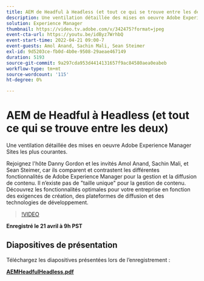 ```yaml
---
title: AEM de Headful à Headless (et tout ce qui se trouve entre les deux)
description: Une ventilation détaillée des mises en oeuvre Adobe Experience Manager Sites les plus courantes.
solution: Experience Manager
thumbnail: https://video.tv.adobe.com/v/342475?format=jpeg
event-cta-url: https://youtu.be/idByz7WrhbQ
event-start-time: 2022-04-21 09:00-7
event-guests: Amol Anand, Sachin Mali, Sean Steimer
exl-id: 9d5203ce-fb0d-4b0e-9508-29aeae467149
duration: 5193
source-git-commit: 9a297cda953d4414131657f9ac84580aea0eabeb
workflow-type: tm+mt
source-wordcount: '115'
ht-degree: 0%

---
```


# AEM de Headful à Headless (et tout ce qui se trouve entre les deux)

Une ventilation détaillée des mises en oeuvre Adobe Experience Manager Sites les plus courantes.

Rejoignez l&#39;hôte Danny Gordon et les invités Amol Anand, Sachin Mali, et Sean Steimer, car ils comparent et contrastent les différentes fonctionnalités de Adobe Experience Manager pour la gestion et la diffusion de contenu. Il n’existe pas de &quot;taille unique&quot; pour la gestion de contenu. Découvrez les fonctionnalités optimales pour votre entreprise en fonction des exigences de création, des plateformes de diffusion et des technologies de développement.

>[!VIDEO](https://video.tv.adobe.com/v/342475/?quality=12&learn=on)

**Enregistré le 21 avril à 9h PST**

## Diapositives de présentation

Téléchargez les diapositives présentées lors de l’enregistrement :

**[AEMHeadfulHeadless.pdf](../assets/documents/AEMHeadfulHeadless.pdf)**
